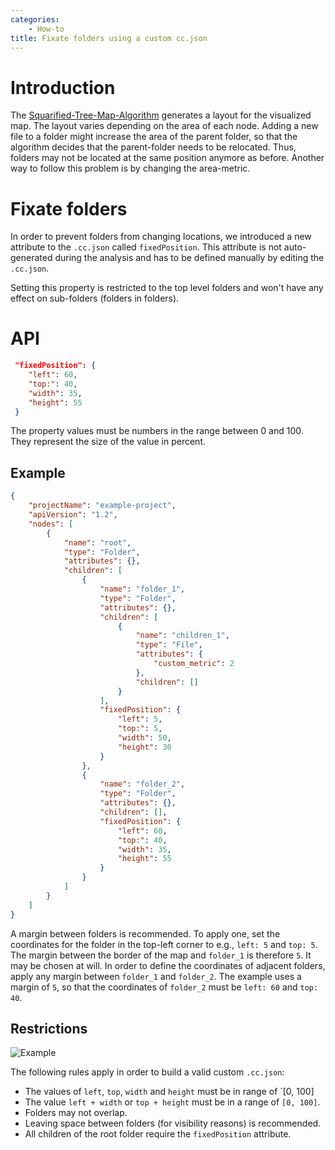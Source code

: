 ```yaml
---
categories:
    - How-to
title: Fixate folders using a custom cc.json
---
```


# Introduction

The [Squarified-Tree-Map-Algorithm](https://www.win.tue.nl/~vanwijk/stm.pdf) generates a layout for the visualized map.
The layout varies depending on the area of each node. Adding a new file to a folder might increase the area of the parent folder,
so that the algorithm decides that the parent-folder needs to be relocated. Thus, folders may not be located at the same position anymore as before.
Another way to follow this problem is by changing the area-metric.

# Fixate folders

In order to prevent folders from changing locations, we introduced a new attribute to the `.cc.json` called `fixedPosition`.
This attribute is not auto-generated during the analysis and has to be defined manually by editing the `.cc.json`.

Setting this property is restricted to the top level folders and won't have any effect on sub-folders (folders in folders).

# API

```json
 "fixedPosition": {
    "left": 60,
    "top:": 40,
    "width": 35,
    "height": 55
 }
```

The property values must be numbers in the range between 0 and 100. They represent the size of the value in percent.

## Example

```json
{
	"projectName": "example-project",
	"apiVersion": "1.2",
	"nodes": [
		{
			"name": "root",
			"type": "Folder",
			"attributes": {},
			"children": [
				{
					"name": "folder_1",
					"type": "Folder",
					"attributes": {},
					"children": [
						{
							"name": "children_1",
							"type": "File",
							"attributes": {
								"custom_metric": 2
							},
							"children": []
						}
					],
					"fixedPosition": {
						"left": 5,
						"top:": 5,
						"width": 50,
						"height": 30
					}
				},
				{
					"name": "folder_2",
					"type": "Folder",
					"attributes": {},
					"children": [],
					"fixedPosition": {
						"left": 60,
						"top:": 40,
						"width": 35,
						"height": 55
					}
				}
			]
		}
	]
}
```

A margin between folders is recommended. To apply one, set the coordinates for the folder in the top-left corner
to e.g., `left: 5` and `top: 5`. The margin between the border of the map and `folder_1` is therefore `5`. It may be chosen at will.
In order to define the coordinates of adjacent folders, apply any margin between `folder_1` and `folder_2`. The example uses a margin of `5`, so that the coordinates of `folder_2` must be `left: 60` and `top: 40`.

## Restrictions

![Example]({{site.baseurl}}/assets/images/posts/how-to/fixate-folders/fixate-folder-example.jpg)

The following rules apply in order to build a valid custom `.cc.json`:

-   The values of `left`, `top`, `width` and `height` must be in range of `[0, 100]
-   The value `left + width` or `top + height` must be in a range of `[0, 100]`.
-   Folders may not overlap.
-   Leaving space between folders (for visibility reasons) is recommended.
-   All children of the root folder require the `fixedPosition` attribute.
